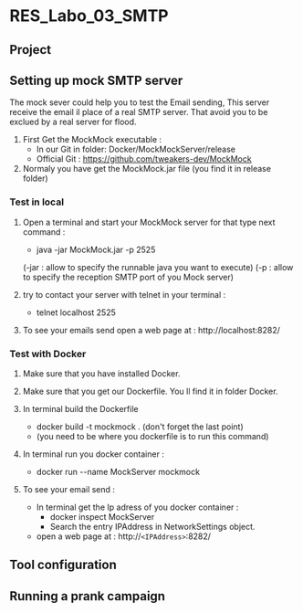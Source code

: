 # RES_Labo_03_SMTP

## Project

## Setting up mock SMTP server
The mock sever could help you to test the Email sending, This server receive the email il place of a real SMTP server. That avoid you to be exclued by a real server for flood.


1. First Get the MockMock executable : 
	- In our Git in folder: Docker/MockMockServer/release
	- Official Git : https://github.com/tweakers-dev/MockMock
2. Normaly you have get the MockMock.jar file (you find it in release folder)

### Test in local

1. Open a terminal and start your MockMock server for that type next command :
	- java -jar MockMock.jar -p 2525

	(-jar : allow to specify the runnable java you want to execute)
    (-p : allow to specify the reception SMTP port of you Mock server)
2. try to contact your server with telnet in your terminal :
	- telnet localhost 2525

3. To see your emails send open a web page at : http://localhost:8282/
    
### Test with Docker
1. Make sure that you have installed Docker.
2. Make sure that you get our Dockerfile. You ll find it in folder Docker.
3. In terminal build the Dockerfile
	- docker build -t mockmock . (don't forget the last point)
	- (you need to be where you dockerfile is to run this command)
4. In terminal run you docker container :
	- docker run --name MockServer mockmock

6. To see your email send :
	- In terminal get the Ip adress of you docker container :
		- docker inspect MockServer
		- Search the entry IPAddress in NetworkSettings object.
	- open a web page at : http://`<IPAddress>`:8282/
	
## Tool configuration

## Running a prank campaign





